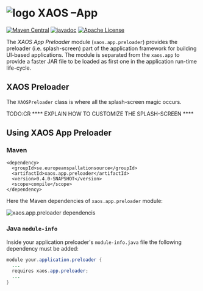# ![logo](https://github.com/ESSICS/XAOS/blob/master/doc/logo-small.png) XAOS –App

<!-- [![Sonatype Nexus (Snapshots)](https://img.shields.io/nexus/s/https/oss.sonatype.org/se.europeanspallationsource/xaos.app.preloader.svg)](https://oss.sonatype.org/content/repositories/snapshots/se/europeanspallationsource/xaos.app.preloader/) -->
[![Maven Central](https://img.shields.io/maven-central/v/se.europeanspallationsource/xaos.app.preloader.svg)](https://repo1.maven.org/maven2/se/europeanspallationsource/xaos.app.preloader)
[![javadoc](https://www.javadoc.io/badge/se.europeanspallationsource/xaos.app.preloader.svg)](https://www.javadoc.io/doc/se.europeanspallationsource/xaos.app.preloader)
[![Apache License](https://img.shields.io/badge/license-Apache%20License%202.0-yellow.svg)](http://www.apache.org/licenses/LICENSE-2.0)

The _XAOS App Preloader_ module (`xaos.app.preloader`) provides the preloader
(i.e. splash-screen) part of the application framework for building UI-based
applications. The module is separated from the `xaos.app` to provide a faster
JAR file to be loaded as first one in the application run-time life-cycle.


## XAOS Preloader

The `XAOSPreloader` class is where all the splash-screen magic occurs.

TODO:CR
**** EXPLAIN HOW TO CUSTOMIZE THE SPLASH-SCREEN ****


## Using XAOS App Preloader


### Maven

```maven
<dependency>
  <groupId>se.europeanspallationsource</groupId>
  <artifactId>xaos.app.preloader</artifactId>
  <version>0.4.0-SNAPSHOT</version>
  <scope>compile</scope>
</dependency>
```

Here the Maven dependencies of `xaos.app.preloader` module:

![xaos.app.preloader dependencis](https://github.com/ESSICS/XAOS/blob/master/xaos.app.preloader.module/doc/maven-dependencies.png)


### Java `module-info`

Inside your application preloader's `module-info.java` file the following
dependency must be added:

```java
module your.application.preloader {
  ...
  requires xaos.app.preloader;
  ...
}
```

